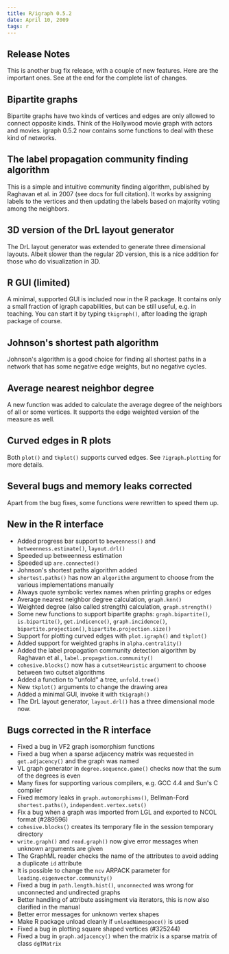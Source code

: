 ```yaml
---
title: R/igraph 0.5.2
date: April 10, 2009
tags: r
---
```


Release Notes
-------------

This is another bug fix release, with a couple of new features. Here
are the important ones. See at the end for the complete list of changes.

## Bipartite graphs

Bipartite graphs have two kinds of vertices and edges are only allowed
to connect opposite kinds. Think of the Hollywood movie graph with
actors and movies. igraph 0.5.2 now contains some functions to deal
with these kind of networks.

<!--more-->

## The label propagation community finding algorithm

This is a simple and intuitive community finding algorithm, published
by Raghavan et al. in 2007 (see docs for full citation). It works by
assigning labels to the vertices and then updating the labels based on
majority voting among the neighbors.

## 3D version of the DrL layout generator

The DrL layout generator was extended to generate three dimensional
layouts. Albeit slower than the regular 2D version, this is a nice
addition for those who do visualization in 3D.

## R GUI (limited)

A minimal, supported GUI is included now in the R package. It contains
only a small fraction of igraph capabilities, but can be still useful,
e.g. in teaching. You can start it by typing `tkigraph()`,
after loading the igraph package of course.

## Johnson's shortest path algorithm

Johnson's algorithm is a good choice for finding all shortest paths in
a network that has some negative edge weights, but no negative
cycles.

## Average nearest neighbor degree

A new function was added to calculate the average degree of the
neighbors of all or some vertices. It supports the edge weighted
version of the measure as well.

## Curved edges in R plots

Both `plot()` and `tkplot()` supports curved
edges. See `?igraph.plotting` for more details.

## Several bugs and memory leaks corrected

Apart from the bug fixes, some functions were rewritten to speed them up.

New in the R interface
----------------------

- Added progress bar support to `beweenness()` and
  `betweenness.estimate()`, `layout.drl()`
- Speeded up betweenness estimation
- Speeded up `are.connected()`
- Johnson's shortest paths algorithm added
- `shortest.paths()` has now an `algorithm` argument to choose from the
  various implementations manually
- Always quote symbolic vertex names when printing graphs or edges
- Average nearest neighbor degree calculation, `graph.knn()`
- Weighted degree (also called strength) calculation, `graph.strength()`
- Some new functions to support bipartite graphs: `graph.bipartite()`,
  `is.bipartite()`, `get.indicence()`, `graph.incidence()`,
  `bipartite.projection()`, `bipartite.projection.size()`
- Support for plotting curved edges with `plot.igraph()` and `tkplot()`
- Added support for weighted graphs in `alpha.centrality()`
- Added the label propagation community detection algorithm by
  Raghavan et al., `label.propagation.community()`
- `cohesive.blocks()` now has a `cutsetHeuristic` argument to choose
  between two cutset algorithms
- Added a function to "unfold" a tree, `unfold.tree()`
- New `tkplot()` arguments to change the drawing area
- Added a minimal GUI, invoke it with `tkigraph()`
- The DrL layout generator, `layout.drl()` has a three dimensional mode
  now.

Bugs corrected in the R interface
---------------------------------

- Fixed a bug in VF2 graph isomorphism functions
- Fixed a bug when a sparse adjacency matrix was requested in
  `get.adjacency()` and the graph was named
- VL graph generator in `degree.sequence.game()` checks now that
  the sum of the degrees is even
- Many fixes for supporting various compilers, e.g. GCC 4.4 and Sun's
  C compiler
- Fixed memory leaks in `graph.automorphisms()`, Bellman-Ford
  `shortest.paths()`, `independent.vertex.sets()`
- Fix a bug when a graph was imported from LGL and exported to NCOL
  format (\#289596)
- `cohesive.blocks()` creates its temporary file in the session
  temporary directory
- `write.graph()` and `read.graph()` now give error messages when unknown
  arguments are given
- The GraphML reader checks the name of the attributes to avoid adding
  a duplicate `id` attribute
- It is possible to change the `ncv` ARPACK parameter for
  `leading.eigenvector.community()`
- Fixed a bug in `path.length.hist()`, `unconnected` was wrong
  for unconnected and undirected graphs
- Better handling of attribute assingment via iterators, this is now
  also clarified in the manual
- Better error messages for unknown vertex shapes
- Make R package unload cleanly if `unloadNamespace()` is used
- Fixed a bug in plotting square shaped vertices (\#325244)
- Fixed a bug in `graph.adjacency()` when the matrix is a sparse matrix
  of class `dgTMatrix`
